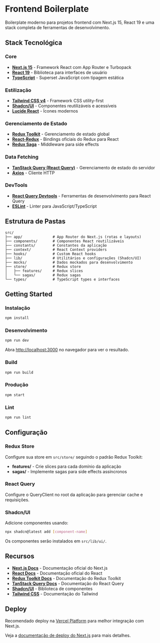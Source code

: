 # Frontend Boilerplate

Boilerplate moderno para projetos frontend com Next.js 15, React 19 e uma stack completa de ferramentas de desenvolvimento.

## Stack Tecnológica

### Core
- **[Next.js 15](https://nextjs.org)** - Framework React com App Router e Turbopack
- **[React 19](https://react.dev)** - Biblioteca para interfaces de usuário
- **[TypeScript](https://www.typescriptlang.org)** - Superset JavaScript com tipagem estática

### Estilização
- **[Tailwind CSS v4](https://tailwindcss.com)** - Framework CSS utility-first
- **[Shadcn/UI](https://ui.shadcn.com)** - Componentes reutilizáveis e acessíveis
- **[Lucide React](https://lucide.dev)** - Ícones modernos

### Gerenciamento de Estado
- **[Redux Toolkit](https://redux-toolkit.js.org)** - Gerenciamento de estado global
- **[React-Redux](https://react-redux.js.org)** - Bindings oficiais do Redux para React
- **[Redux Saga](https://redux-saga.js.org)** - Middleware para side effects

### Data Fetching
- **[TanStack Query (React Query)](https://tanstack.com/query)** - Gerenciamento de estado do servidor
- **[Axios](https://axios-http.com)** - Cliente HTTP

### DevTools
- **[React Query Devtools](https://tanstack.com/query/latest/docs/react/devtools)** - Ferramentas de desenvolvimento para React Query
- **[ESLint](https://eslint.org)** - Linter para JavaScript/TypeScript

## Estrutura de Pastas

```
src/
├── app/              # App Router do Next.js (rotas e layouts)
├── components/       # Componentes React reutilizáveis
├── constants/        # Constantes da aplicação
├── context/          # React Context providers
├── hooks/            # Custom React hooks
├── lib/              # Utilitários e configurações (Shadcn/UI)
├── mocks/            # Dados mockados para desenvolvimento
├── store/            # Redux store
│   ├── features/     # Redux slices
│   └── sagas/        # Redux sagas
└── types/            # TypeScript types e interfaces
```

## Getting Started

### Instalação

```bash
npm install
```

### Desenvolvimento

```bash
npm run dev
```

Abra [http://localhost:3000](http://localhost:3000) no navegador para ver o resultado.

### Build

```bash
npm run build
```

### Produção

```bash
npm start
```

### Lint

```bash
npm run lint
```

## Configuração

### Redux Store

Configure sua store em `src/store/` seguindo o padrão Redux Toolkit:

- **features/** - Crie slices para cada domínio da aplicação
- **sagas/** - Implemente sagas para side effects assíncronos

### React Query

Configure o QueryClient no root da aplicação para gerenciar cache e requisições.

### Shadcn/UI

Adicione componentes usando:

```bash
npx shadcn@latest add [component-name]
```

Os componentes serão instalados em `src/lib/ui/`.

## Recursos

- **[Next.js Docs](https://nextjs.org/docs)** - Documentação oficial do Next.js
- **[React Docs](https://react.dev)** - Documentação oficial do React
- **[Redux Toolkit Docs](https://redux-toolkit.js.org)** - Documentação do Redux Toolkit
- **[TanStack Query Docs](https://tanstack.com/query)** - Documentação do React Query
- **[Shadcn/UI](https://ui.shadcn.com)** - Biblioteca de componentes
- **[Tailwind CSS](https://tailwindcss.com/docs)** - Documentação do Tailwind

## Deploy

Recomendado deploy na [Vercel Platform](https://vercel.com/new) para melhor integração com Next.js.

Veja a [documentação de deploy do Next.js](https://nextjs.org/docs/app/building-your-application/deploying) para mais detalhes.

